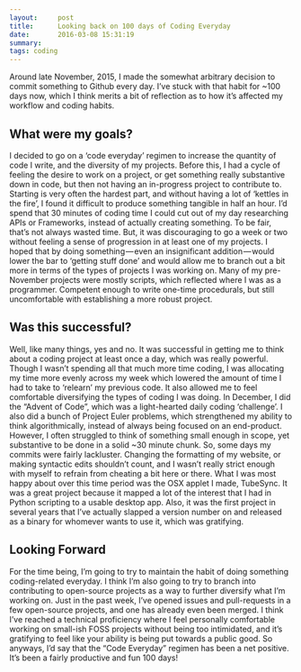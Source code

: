 ```yaml
---
layout:     post
title:      Looking back on 100 days of Coding Everyday
date:       2016-03-08 15:31:19
summary:    
tags: coding
---
```


Around late November, 2015, I made the somewhat arbitrary decision to commit something to Github every day. I’ve stuck with that habit for ~100 days now, which I think merits a bit of reflection as to how it’s affected my workflow and coding habits.

## What were my goals?
I decided to go on a ‘code everyday’ regimen to increase the quantity of code I write, and the diversity of my projects. Before this, I had a cycle of feeling the desire to work on a project, or get something really substantive down in code, but then not having an in-progress project to contribute to. Starting is very often the hardest part, and without having a lot of ‘kettles in the fire’, I found it difficult to produce something tangible in half an hour.
I’d spend that 30 minutes of coding time I could cut out of my day researching APIs or Frameworks, instead of actually creating something. To be fair, that’s not always wasted time. But, it was discouraging to go a week or two without feeling a sense of progression in at least one of my projects.
I hoped that by doing something — even an insignificant addition — would lower the bar to ‘getting stuff done’ and would allow me to branch out a bit more in terms of the types of projects I was working on. Many of my pre-November projects were mostly scripts, which reflected where I was as a programmer. Competent enough to write one-time procedurals, but still uncomfortable with establishing a more robust project.

## Was this successful?

Well, like many things, yes and no. It was successful in getting me to think about a coding project at least once a day, which was really powerful. Though I wasn’t spending all that much more time coding, I was allocating my time more evenly across my week which lowered the amount of time I had to take to ‘relearn’ my previous code.
It also allowed me to feel comfortable diversifying the types of coding I was doing. In December, I did the “Advent of Code”, which was a light-hearted daily coding ‘challenge’. I also did a bunch of Project Euler problems, which strengthened my ability to think algorithmically, instead of always being focused on an end-product.
However, I often struggled to think of something small enough in scope, yet substantive to be done in a solid ~30 minute chunk. So, some days my commits were fairly lackluster.
Changing the formatting of my website, or making syntactic edits shouldn’t count, and I wasn’t really strict enough with myself to refrain from cheating a bit here or there.
What I was most happy about over this time period was the OSX applet I made, TubeSync. It was a great project because it mapped a lot of the interest that I had in Python scripting to a usable desktop app. Also, it was the first project in several years that I’ve actually slapped a version number on and released as a binary for whomever wants to use it, which was gratifying.

## Looking Forward
For the time being, I’m going to try to maintain the habit of doing something coding-related everyday. I think I’m also going to try to branch into contributing to open-source projects as a way to further diversify what I’m working on.
Just in the past week, I’ve opened issues and pull-requests in a few open-source projects, and one has already even been merged. I think I’ve reached a technical proficiency where I feel personally comfortable working on small-ish FOSS projects without being too intimidated, and it’s gratifying to feel like your ability is being put towards a public good.
So anyways, I’d say that the “Code Everyday” regimen has been a net positive. It’s been a fairly productive and fun 100 days!